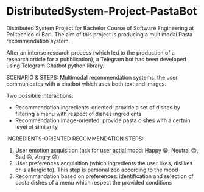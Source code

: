 # DistributedSystem-Project-PastaBot
Distributed System Project for Bachelor Course of Software Engineering at Politecnico di Bari.
The aim of this project is producing a multimodal Pasta recommendation system.

After an intense research process (which led to the production of a research article for a pubblication), a Telegram bot has been developed using Telegram Chatbot python library.

SCENARIO & STEPS:
Multimodal recommendation systems: the user communicates with a chatbot which uses both text and images. 


Two possibile interactions:
- Recommendation ingredients-oriented: provide a set of dishes by filtering a menu with respect of dishes ingredients
- Recommendation image-oriented: provide pasta dishes with a certain level of similarity 

INGREDIENTS-ORIENTED RECOMMENDATION STEPS:
1) User emotion acquisition (ask for user actial mood: Happy 😁, Neutral 😐, Sad ☹️, Angry 😡)
2) User preferences acquisition (which ingredients the user likes, dislikes or is allergic to). This step is personalized according to the mood
3) Recommendation based on preferences: identification and selection of pasta dishes of a menu which respect the provided conditions


